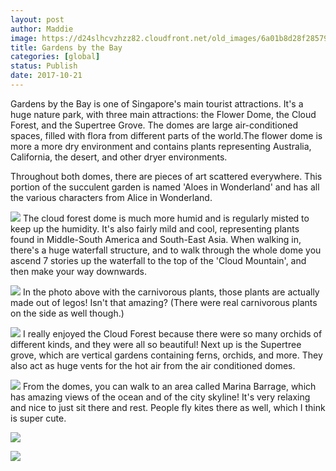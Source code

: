 ```yaml
---
layout: post
author: Maddie
image: https://d24slhcvzhzz82.cloudfront.net/old_images/6a01b8d28f2857970c01b7c929f63e970b-pi.jpg
title: Gardens by the Bay
categories: [global]
status: Publish
date: 2017-10-21
---
```


Gardens by the Bay is one of Singapore's main tourist attractions. It's a huge nature park, with three main attractions: the Flower Dome, the Cloud Forest, and the Supertree Grove. The domes are large air-conditioned spaces, filled with flora from different parts of the world.The flower dome is more a more dry environment and contains plants representing Australia, California, the desert, and other dryer environments.

Throughout both domes, there are pieces of art scattered everywhere. This portion of the succulent garden is named 'Aloes in Wonderland' and has all the various characters from Alice in Wonderland.


![](https://d24slhcvzhzz82.cloudfront.net/old_images/caltech_as_it_happens/6a0105349b8251970b01b8d2b460f6970c.jpg)
The cloud forest dome is much more humid and is regularly misted to keep up the humidity. It's also fairly mild and cool, representing plants found in Middle-South America and South-East Asia. When walking in, there's a huge waterfall structure, and to walk through the whole dome you ascend 7 stories up the waterfall to the top of the 'Cloud Mountain', and then make your way downwards.


![](https://d24slhcvzhzz82.cloudfront.net/old_images/6a01b8d28f2857970c01b7c929f673970b-pi.jpg)
In the photo above with the carnivorous plants, those plants are actually made out of legos! Isn't that amazing? (There were real carnivorous plants on the side as well though.)


![](https://d24slhcvzhzz82.cloudfront.net/old_images/caltech_as_it_happens/6a0105349b8251970b01b8d2b46112970c.jpg)
I really enjoyed the Cloud Forest because there were so many orchids of different kinds, and they were all so beautiful! Next up is the Supertree grove, which are vertical gardens containing ferns, orchids, and more. They also act as huge vents for the hot air from the air conditioned domes.


![](https://d24slhcvzhzz82.cloudfront.net/old_images/6a01b8d28f2857970c01b7c929f690970b-pi.jpg)
From the domes, you can walk to an area called Marina Barrage, which has amazing views of the ocean and of the city skyline! It's very relaxing and nice to just sit there and rest. People fly kites there as well, which I think is super cute.


![](https://d24slhcvzhzz82.cloudfront.net/old_images/caltech_as_it_happens/6a0105349b8251970b01b8d2b4610e970c.jpg)

![](https://d24slhcvzhzz82.cloudfront.net/old_images/caltech_as_it_happens/6a0105349b8251970b01b8d2b460fb970c.jpg)
